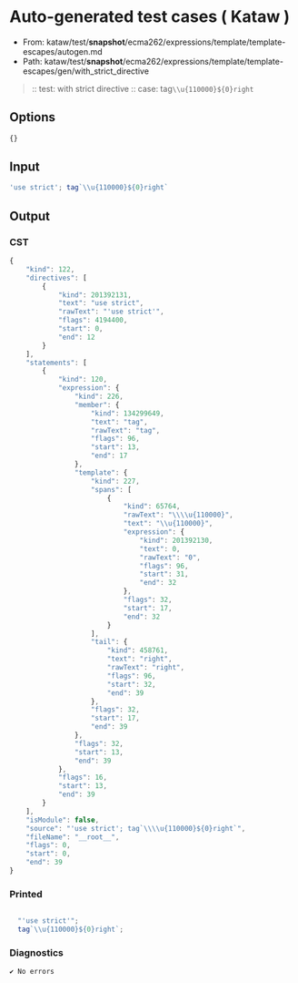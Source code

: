 # Auto-generated test cases ( Kataw )
- From: kataw/test/__snapshot__/ecma262/expressions/template/template-escapes/autogen.md
- Path: kataw/test/__snapshot__/ecma262/expressions/template/template-escapes/gen/with_strict_directive
> :: test: with strict directive
> :: case: tag`\\u{110000}${0}right`
## Options

`````js
{}
`````
## Input

`````js
'use strict'; tag`\\u{110000}${0}right`
`````
## Output

### CST

```javascript
{
    "kind": 122,
    "directives": [
        {
            "kind": 201392131,
            "text": "use strict",
            "rawText": "'use strict'",
            "flags": 4194400,
            "start": 0,
            "end": 12
        }
    ],
    "statements": [
        {
            "kind": 120,
            "expression": {
                "kind": 226,
                "member": {
                    "kind": 134299649,
                    "text": "tag",
                    "rawText": "tag",
                    "flags": 96,
                    "start": 13,
                    "end": 17
                },
                "template": {
                    "kind": 227,
                    "spans": [
                        {
                            "kind": 65764,
                            "rawText": "\\\\u{110000}",
                            "text": "\\u{110000}",
                            "expression": {
                                "kind": 201392130,
                                "text": 0,
                                "rawText": "0",
                                "flags": 96,
                                "start": 31,
                                "end": 32
                            },
                            "flags": 32,
                            "start": 17,
                            "end": 32
                        }
                    ],
                    "tail": {
                        "kind": 458761,
                        "text": "right",
                        "rawText": "right",
                        "flags": 96,
                        "start": 32,
                        "end": 39
                    },
                    "flags": 32,
                    "start": 17,
                    "end": 39
                },
                "flags": 32,
                "start": 13,
                "end": 39
            },
            "flags": 16,
            "start": 13,
            "end": 39
        }
    ],
    "isModule": false,
    "source": "'use strict'; tag`\\\\u{110000}${0}right`",
    "fileName": "__root__",
    "flags": 0,
    "start": 0,
    "end": 39
}
```

### Printed

```javascript

  "'use strict'";
  tag`\\u{110000}${0}right`;

```

### Diagnostics

```javascript
✔ No errors
```

